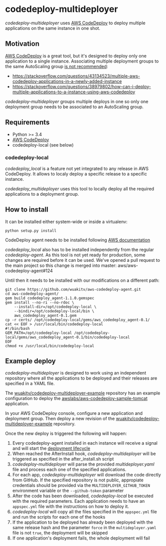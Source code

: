 # codedeploy-multideployer

_codedeploy-multideployer_ uses [AWS CodeDeploy](https://aws.amazon.com/codedeploy/) to deploy multiple applications on the same instance in one shot.

## Motivation

[AWS CodeDeploy](https://aws.amazon.com/codedeploy/) is a great tool, but it's designed to deploy only one application to a single instance. Associating multiple deployment groups to the same AutoScaling group [is not recommended](http://docs.aws.amazon.com/codedeploy/latest/userguide/integrations-aws-auto-scaling.html):

* https://stackoverflow.com/questions/43134523/multiple-aws-codedeploy-applications-in-a-newly-added-instance
* https://stackoverflow.com/questions/38979802/how-can-i-deploy-multiple-applications-to-a-instance-using-aws-codedeploy

_codedeploy-multideployer_ groups multiple deploys in one so only one deployment group needs to be associated to an AutoScaling group.

## Requirements

* Python >= 3.4
* [AWS CodeDeploy](https://aws.amazon.com/codedeploy/)
* codedeploy-local (see below)

### codedeploy-local

_codedeploy_local_ is a feature not yet integrated to any release in AWS CodeDeploy. It allows to localy deploy a specific release to a specific instance.

_codedeploy_multideployer_ uses this tool to locally deploy all the required applications to a deployment group.

## How to install

It can be installed either system-wide or inside a virtualenv:

```
python setup.py install
```

CodeDeploy agent needs to be installed following [AWS documentation](http://docs.aws.amazon.com/codedeploy/latest/userguide/codedeploy-agent-operations-install.html)

_codedeploy_local_ also has to be installed independently from the regular _codedeploy-agent_. As this tool is not yet ready for production, some changes are required before it can be used. We've opened a pull request to the main project so this change is merged into master: aws/aws-codedeploy-agent#124

Until then it needs to be installed with our modifications on a different path:

```
git clone https://github.com/wuakitv/aws-codedeploy-agent.git
cd aws-codedeploy-agent/
gem build codedeploy_agent-1.1.0.gemspec
gem install --no-ri --no-rdoc \
	--install-dir=/opt/codedeploy-local \
    --bindir=/opt/codedeploy-local/bin \
    aws_codedeploy_agent-0.1.gem
cp -r certs/ /opt/codedeploy-local/gems/aws_codedeploy_agent-0.1/
cat << EOF > /usr/local/bin/codedeploy-local
#!/bin/bash
GEM_PATH=/opt/codedeploy-local /opt/codedeploy-local/gems/aws_codedeploy_agent-0.1/bin/codedeploy-local
EOF
chmod +x /usr/local/bin/codedeploy-local
```

## Example deploy

_codedeploy-multideployer_ is designed to work using an independent repository where all the applications to be deployed and their releases are specified in a YAML file.

The [wuakitv/codedeploy-multideployer-example](https://github.com/wuakitv/codedeploy-multideployer-example) repository has an example configuration to deploy the [awslabs/aws-codedeploy-sample-tomcat](https://github.com/awslabs/aws-codedeploy-sample-tomcat) application.

In your AWS CodeDeploy console, configure a new application and deployment group. Then deploy a new revision of the [wuakitv/codedeploy-multideployer-example](https://github.com/wuakitv/codedeploy-multideployer-example) repository.

Once the new deploy is triggered the following will happen:
1. Every codedeploy-agent installed in each instance will receive a signal and will start the [deployment lifecycle](http://docs.aws.amazon.com/codedeploy/latest/userguide/reference-appspec-file-structure-hooks.html#reference-appspec-file-structure-hooks-run-order)
2. When reached the AfterInstall hook, _codedeploy-multideployer_ will be triggered as specified in the after_install.sh script
3. _codedeploy-multideployer_ will parse the provided _multideployer.yaml_ file and process each one of the specified applications.
4. For each app, _codedeploy-multideployer_ will download the code directly from GitHub. If the specified repository is not public, appropiate credentials should be provided via the `MULTIDEPLOYER_GITHUB_TOKEN` environment variable or the `--github-token` parameter
5. After the code has been downloaded, _codedeploy-local_ be executed with the required parameters. Each application needs to have an `appspec.yml` file with the instructions on how to deploy it.
5. _codedeploy-local_ will copy all the files specified in the `appspec.yml` file and run the scripts for each one of the hooks
6. If the application to be deployed has already been deployed with the same release hash and the parameter `force` in the `multideployer.yaml` file is not `true`, the deployment will be skipped
7. If one application's deployment fails, the whole deployment will fail
























